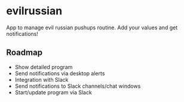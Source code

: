 # evilrussian
App to manage evil russian pushups routine. Add your values and get notifications!

## Roadmap
- Show detailed program
- Send notifications via desktop alerts
- Integration with Slack
- Send notifications to Slack channels/chat windows
- Start/update program via Slack
